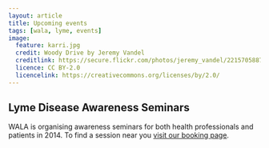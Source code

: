 ```yaml
---
layout: article
title: Upcoming events
tags: [wala, lyme, events]
image:
  feature: karri.jpg
  credit: Woody Drive by Jeremy Vandel
  creditlink: https://secure.flickr.com/photos/jeremy_vandel/2215705887/
  licence: CC BY-2.0
  licencelink: https://creativecommons.org/licenses/by/2.0/
---
```


## Lyme Disease Awareness Seminars

WALA is organising awareness seminars for both health professionals and patients in 2014. To find a session near you [visit our booking page](http://wala.eventbrite.com.au).

